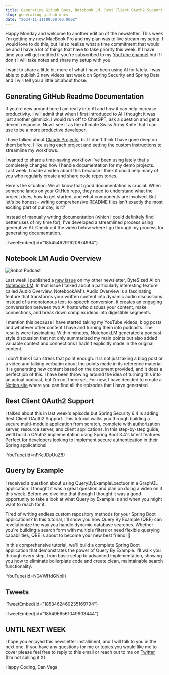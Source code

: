 ```yaml
---
title: Generating GitHub Docs, Notebook LM, Rest Client OAuth2 Support and Query by Example
slug: generating-github-docs
date: "2024-11-11T09:00:00.000Z"
---
```


Happy Monday and welcome to another edition of the newsletter. This week I'm getting my new MacBook Pro and my plan was to live stream my setup. I would love to do this, but I also realize what a time commitment that would be and I have a lot of things that have to take priority this week. If I have time you will get notified if you're subscribed to my [YouTube channel](https://www.youtube.com/@danvega) but if I don't I will take notes and share my setup with you.

I want to share a little bit more of what I have been using AI for lately. I was able to publish 2 new videos last week on Spring Security and Spring Data and I will tell you a little bit about those.

## Generating GitHub Readme Documentation

If you're new around here I am really into AI and how it can help increase productivity. I will admit that when I first introduced to AI I thought it was just another gimmick. I would run off to ChatGPT, ask a question and get a decent response. Now I see it as the ultimate Swiss Army Knife that I can use to be a more productive developer.

I have talked about [Claude Projects](https://www.youtube.com/@danvega), but I don't think I have gone deep on them before. I like using each project and setting the custom instructions to streamline my workflows.

I wanted to share a time-saving workflow I've been using lately that's completely changed how I handle documentation for my demo projects. Last week, I made a video about this because I think it could help many of you who regularly create and share code repositories.

Here's the situation: We all know that good documentation is crucial. When someone lands on your GitHub repo, they need to understand what the project does, how to get started, and what components are involved. But let's be honest – writing comprehensive README files isn't exactly the most exciting part of our day, is it?

Instead of manually writing documentation (which I could definitely find better uses of my time for), I've developed a streamlined process using generative AI. Check out the video below where I go through my process for generating documentation.

:TweetEmbed{id="1854546291620974994"}

## Notebook LM Audio Overview

![Robot Podcast](/images/newsletter/2024/11/11/2-robots-conducting-a-podcast.jpg)

Last week I published a [new issue](https://www.bytesizedai.dev/p/notebook-lm-audio-overview) on my other newsletter, ByteSized AI on [Notebook LM](https://notebooklm.google/). In that issue I talked about a particularly interesting feature called Audio Overview. NotebookAM's Audio Overview is a fascinating feature that transforms your written content into dynamic audio discussions. Instead of a monotonous text-to-speech conversion, it creates an engaging conversation between two AI hosts who discuss your content, make connections, and break down complex ideas into digestible segments.

I mention this because I have started taking my YouTube videos, blog posts and whatever other content I have and turning them into podcasts. The results were fascinating. Within minutes, NotebookLM generated a podcast-style discussion that not only summarized my main points but also added valuable context and connections I hadn't explicitly made in the original content.

I don't think I can stress that point enough. It is not just taking a blog post or a video and talking verbatim about the points made in its reference material. It is generating new content based on the document provided, and it does a perfect job of this. I have been throwing around the idea of turning this into an actual podcast, but I'm not there yet. For now, I have decided to create a [Notion site](https://danvega.notion.site/Developing-with-Dan-138550ad79c380ac935fdad17513b19c) where you can find all the episodes that I have generated.

## Rest Client OAuth2 Support

I talked about this in last week's episode but Spring Security 6.4 is adding Rest Client OAuth2 Support. This tutorial walks you through building a secure multi-module application from scratch, complete with authorization server, resource server, and client applications. In this step-by-step guide, we'll build a OAuth2 implementation using Spring Boot 3.4's latest features. Perfect for developers looking to implement secure authentication in their Spring applications!

:YouTube{id=nFKcJDpUuZ8}

## Query by Example

I received a question about using QueryByExampleExectuor in a GraphQL application. I thought it was a great question and plan on doing a video on it this week. Before we dive into that though I thought it was a good opportunity to take a look at what Query by Example is and when you might want to reach for it.

Tired of writing endless custom repository methods for your Spring Boot applications? In this tutorial, I'll show you how Query By Example (QBE) can revolutionize the way you handle dynamic database searches. Whether you're building a search form with multiple filters or need flexible querying capabilities, QBE is about to become your new best friend! 🚀

In this comprehensive tutorial, we'll build a complete Spring Boot application that demonstrates the power of Query By Example. I'll walk you through every step, from basic setup to advanced implementation, showing you how to eliminate boilerplate code and create clean, maintainable search functionality.

:YouTube{id=NGVWHdGNbiI}

## Tweets

:TweetEmbed{id="1853462460235169794"}

:TweetEmbed{id="1854966561049903444"}

## UNTIL NEXT WEEK

I hope you enjoyed this newsletter installment, and I will talk to you in the next one. If you have any questions for me or topics you would like me to cover please feel free to reply to this email or reach out to me on [Twitter](https://x.com/therealdanvega) (I’m not calling it X).

Happy Coding,
Dan Vega
